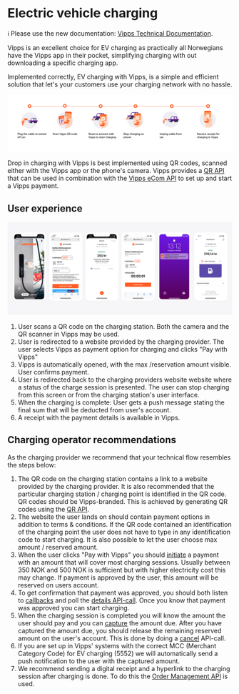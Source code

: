 <!-- START_METADATA
---
title: EV charging
sidebar_position: 5
pagination_next: null
pagination_prev: null
---
END_METADATA -->

# Electric vehicle charging


<!-- START_COMMENT -->

ℹ️ Please use the new documentation:
[Vipps Technical Documentation](https://vippsas.github.io/vipps-developer-docs/).

<!-- END_COMMENT -->

Vipps is an excellent choice for EV charging as practically all Norwegians have
the Vipps app in their pocket, simplifying charging with out downloading a
specific charging app.

Implemented correctly, EV charging with Vipps, is a simple and efficient
solution that let's your customers use your charging network with no hassle.

![EV charging with Vipps](images/ev-charging-process-icons.png)

Drop in charging with Vipps is best implemented using QR codes, scanned either
with the Vipps app or the phone's camera. Vipps provides a
[QR API](https://vippsas.github.io/vipps-developer-docs/docs/APIs/qr-api)
that can be used in combination with the [Vipps eCom API](https://vippsas.github.io/vipps-developer-docs/docs/APIs/ecom-api) to set up and start a Vipps payment.

## User experience

![EV charging with Vipps: Screenshots](images/ev-charging-process-screenshots.png)

1. User scans a QR code on the charging station. Both the camera and the QR scanner in Vipps may be used.
2. User is redirected to a website provided by the charging provider. The user selects Vipps as payment option for charging and clicks "Pay with Vipps"
3. Vipps is automatically opened, with the max /reservation amount visible. User confirms payment.
4. User is redirected back to the charging providers website website where a status of the charge session is presented. The user can stop charging from this screen or from the charging station's user interface.
5. When the charging is complete: User gets a push message stating the final sum that will be deducted from user's account.
6. A receipt with the payment details is available in Vipps.

## Charging operator recommendations

As the charging provider we recommend that your technical flow resembles the steps below:

1. The QR code on the charging station contains a link to a website provided by the charging provider. It is also recommended that the particular charging station / charging point is identified in the QR code. QR codes should be Vipps-branded. This is achieved by generating QR codes using the [QR API](https://vippsas.github.io/vipps-developer-docs/docs/APIs/qr-api).
2. The website the user lands on should contain payment options in addition to terms & conditions. If the QR code contained an identification of the charging point the user does not have to type in any identification code to start charging. It is also possible to let the user choose max amount / reserved amount.
3. When the user clicks "Pay with Vipps" you should [initiate](https://vippsas.github.io/vipps-developer-docs/docs/APIs/ecom-api/vipps-ecom-api#initiate) a payment with an amount that will cover most charging sessions. Usually between 350 NOK and 500 NOK is sufficient but with higher electricity cost this may change.  If payment is approved by the user, this amount will be reserved on users account.
4. To get confirmation that payment was approved, you should both listen to  [callbacks](https://vippsas.github.io/vipps-developer-docs/docs/APIs/ecom-api/vipps-ecom-api#callbacks) and poll the [details API-call](https://vippsas.github.io/vipps-developer-docs/docs/APIs/ecom-api/vipps-ecom-api#get-payment-details). Once you know that payment was approved you can start charging.
5. When the charging session is completed you will know the amount the user should pay and you can [capture](https://vippsas.github.io/vipps-developer-docs/docs/APIs/ecom-api/vipps-ecom-api#capture) the amount due. After you have captured the amount due, you should release the remaining reserved amount on the user's account. This is done by doing a [cancel](https://vippsas.github.io/vipps-developer-docs/docs/APIs/ecom-api/vipps-ecom-api#cancelling-a-partially-captured-order) API-call.
6. If you are set up in Vipps' systems with the correct MCC (Merchant Category Code) for EV charging (5552) we will automatically send a push notification to the user with the captured amount.
7. We recommend sending a digital receipt and a hyperlink to the charging session after charging is done. To do this the [Order Management API](https://vippsas.github.io/vipps-developer-docs/docs/APIs/order-management-api) is used.  
